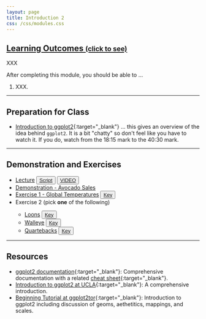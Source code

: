 ```yaml
---
layout: page
title: Introduction 2
css: /css/modules.css
---
```


<div class="panel-group-ILOs">
  <div class="panel panel-default">
    <div class="panel-heading">
      <h2 class="panel-title">
        <a data-toggle="collapse" href="#ILOs">Learning Outcomes <small>(click to see)</small></a>
      </h2>
    </div>
    <div id="ILOs" class="panel-collapse collapse">
      <div class="panel-body">
XXX
<p>After completing this module, you should be able to ...</p>

<ol>
  <li>XXX.</li>
</ol>
      </div>
    </div>
  </div>
</div>

----

## Preparation for Class

* [Introduction to ggplot2](https://youtu.be/h29g21z0a68?t=1095){:target="_blank"} ... this gives an overview of the idea behind `ggplot2`. It is a bit "chatty" so don't feel like you have to watch it. If you do, watch from the 18:15 mark to the 40:30 mark.

----

## Demonstration and Exercises

<ul>
  <li><a href="Intro2/Lecture_MooseWolves.html">Lecture</a> <button type="button" class="btn btn-light btn-sm btn-space"><a href="Intro2/Lecture_MooseWolves_DHO.R">Script</a></button> <button type="button" class="btn btn-secondary btn-sm btn-space"><a href="https://youtu.be/qmAg741kyss" target="_blank">VIDEO</a></button></li>
  <li><a href="Intro2/Demo_Avocados.html">Demonstration - Avocado Sales</a></li>
  <li><a href="Intro2/CE_Temperature.html">Exercise 1 - Global Temperatures</a> <button type="button" class="btn btn-light btn-sm btn-space"><a href="Intro2/CE_Temperature.R">Key</a></button></li>
  <li>Exercise 2 (pick <b>one</b> of the following)</li>
  <ul>
    <li><a href="Intro2/CE_Loons.html">Loons</a> <button type="button" class="btn btn-light btn-sm btn-space"><a href="Intro2/CE_Loons.R">Key</a></button></li>
    <li><a href="Intro2/CE_Walleye">Walleye</a> <button type="button" class="btn btn-light btn-sm btn-space"><a href="Intro2/CE_Walleye.R">Key</a></button></li>
    <li><a href="Intro2/CE_Quarterbacks">Quartebacks</a> <button type="button" class="btn btn-light btn-sm btn-space"><a href="Intro2/CE_Quarterbacks.R">Key</a></button></li>
  </ul>
</ul>

----

## Resources

* [ggplot2 documentation](https://ggplot2.tidyverse.org/reference/index.html){:target="_blank"}: Comprehensive documentation with a related [cheat sheet](https://github.com/rstudio/cheatsheets/blob/master/data-visualization-2.1.pdf){:target="_blank"}.
* [Introduction to ggplot2 at UCLA](https://stats.idre.ucla.edu/stat/data/intro_ggplot2_int/ggplot2_intro_interactive.html#(1)){:target="_blank"}: A comprehensive introduction.
* [Beginning Tutorial at ggplot2tor](https://ggplot2tutor.com/beginner_tutorial/beginner_tutorial/){:target="_blank"}: Introduction to ggplot2 including discussion of geoms, aethetitics, mappings, and scales.
